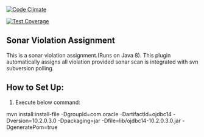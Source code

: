 [![Code Climate](https://codeclimate.com/github/pankajagrawal16/sonar-voilation-assign/badges/gpa.svg)](https://codeclimate.com/github/pankajagrawal16/sonar-voilation-assign) 

[![Test Coverage](https://codeclimate.com/github/pankajagrawal16/sonar-voilation-assign/badges/coverage.svg)](https://codeclimate.com/github/pankajagrawal16/sonar-voilation-assign/coverage)

Sonar Violation Assignment
--------------------------

This is a sonar violation assignment.(Runs on Java 8). 
This plugin automatically assigns all violation provided sonar scan is integrated with svn subversion polling.

## How to Set Up:

1) Execute below command:

mvn install:install-file -DgroupId=com.oracle -DartifactId=ojdbc14 -Dversion=10.2.0.3.0 -Dpackaging=jar -Dfile=lib/ojdbc14-10.2.0.3.0.jar -DgeneratePom=true

